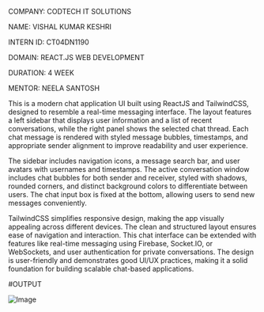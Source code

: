 COMPANY: CODTECH IT SOLUTIONS

NAME: VISHAL KUMAR KESHRI

INTERN ID: CT04DN1190

DOMAIN: REACT.JS WEB DEVELOPMENT

DURATION: 4 WEEK

MENTOR: NEELA SANTOSH

This is a modern chat application UI built using ReactJS and TailwindCSS, designed to resemble a real-time messaging interface. The layout features a left sidebar that displays user information and a list of recent conversations, while the right panel shows the selected chat thread. Each chat message is rendered with styled message bubbles, timestamps, and appropriate sender alignment to improve readability and user experience.

The sidebar includes navigation icons, a message search bar, and user avatars with usernames and timestamps. The active conversation window includes chat bubbles for both sender and receiver, styled with shadows, rounded corners, and distinct background colors to differentiate between users. The chat input box is fixed at the bottom, allowing users to send new messages conveniently.

TailwindCSS simplifies responsive design, making the app visually appealing across different devices. The clean and structured layout ensures ease of navigation and interaction. This chat interface can be extended with features like real-time messaging using Firebase, Socket.IO, or WebSockets, and user authentication for private conversations. The design is user-friendly and demonstrates good UI/UX practices, making it a solid foundation for building scalable chat-based applications.

#OUTPUT

![Image](https://github.com/user-attachments/assets/6929d1a6-50f7-4f0b-9d65-5a8456003fdf)
